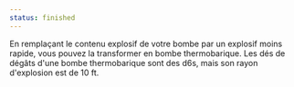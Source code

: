 ```yaml
---
status: finished
---
```

En remplaçant le contenu explosif de votre bombe par un explosif moins rapide, vous pouvez la transformer en bombe thermobarique. Les dés de dégâts d'une bombe thermobarique sont des d6s, mais son rayon d'explosion est de 10 ft.